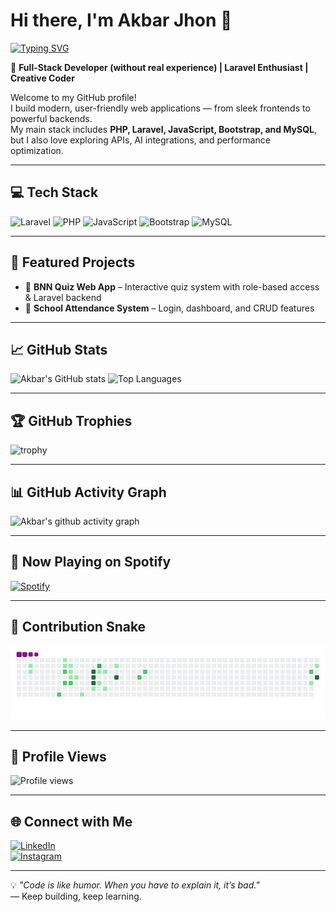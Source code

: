 # Hi there, I'm Akbar Jhon 👋

[![Typing SVG](https://readme-typing-svg.herokuapp.com?size=25&color=FF5733&center=true&vCenter=true&width=800&lines=Hi+there,+I'm+Akbar+Jhon+👋;Full-Stack+Developer;Laravel+Enthusiast;Creative+Coder;Always+Learning+New+Things)](https://git.io/typing-svg)

🚀 **Full-Stack Developer (without real experience) | Laravel Enthusiast | Creative Coder**

Welcome to my GitHub profile!  
I build modern, user-friendly web applications — from sleek frontends to powerful backends.  
My main stack includes **PHP, Laravel, JavaScript, Bootstrap, and MySQL**, but I also love exploring APIs, AI integrations, and performance optimization.

---

## 💻 Tech Stack
![Laravel](https://img.shields.io/badge/-Laravel-FF2D20?style=for-the-badge&logo=laravel&logoColor=white&labelColor=FF2D20)
![PHP](https://img.shields.io/badge/-PHP-777BB4?style=for-the-badge&logo=php&logoColor=white)
![JavaScript](https://img.shields.io/badge/-JavaScript-F7E017?style=for-the-badge&logo=javascript&logoColor=000000)
![Bootstrap](https://img.shields.io/badge/-Bootstrap-563D7C?style=for-the-badge&logo=bootstrap&logoColor=white)
![MySQL](https://img.shields.io/badge/-MySQL-005C84?style=for-the-badge&logo=mysql&logoColor=white)

---

## 📌 Featured Projects
- 🧠 **BNN Quiz Web App** – Interactive quiz system with role-based access & Laravel backend  
- 🏫 **School Attendance System** – Login, dashboard, and CRUD features  

---

## 📈 GitHub Stats
![Akbar's GitHub stats](https://github-readme-stats.vercel.app/api?username=Akbar330&show_icons=true&theme=radical)
![Top Languages](https://github-readme-stats.vercel.app/api/top-langs/?username=Akbar330&layout=compact&theme=radical)

---

## 🏆 GitHub Trophies
![trophy](https://github-profile-trophy.vercel.app/?username=Akbar330&theme=radical&no-frame=true&margin-w=5)

---

## 📊 GitHub Activity Graph
![Akbar's github activity graph](https://github-readme-activity-graph.vercel.app/graph?username=Akbar330&theme=react-dark)

---

## 🎵 Now Playing on Spotify
[![Spotify](https://novatorem.vercel.app/api/spotify)](https://open.spotify.com/user/yourusername)

---

## 🐍 Contribution Snake
![snake gif](https://github.com/Akbar330/Akbar330/blob/output/dist/github-contribution-grid-snake.gif)

---

## 👀 Profile Views
![Profile views](https://komarev.com/ghpvc/?username=Akbar330&label=Profile%20views&color=0e75b6&style=flat)

---

## 🌐 Connect with Me
[![LinkedIn](https://img.shields.io/badge/LinkedIn-0077B5?style=for-the-badge&logo=linkedin&logoColor=white)](https://linkedin.com/in/muhammad-akbar-alhariri-693070323)  
[![Instagram](https://img.shields.io/badge/Instagram-E4405F?style=for-the-badge&logo=instagram&logoColor=white)](https://instagram.com/akbr_muhammd)

---

💡 _"Code is like humor. When you have to explain it, it’s bad."_  
— Keep building, keep learning.

